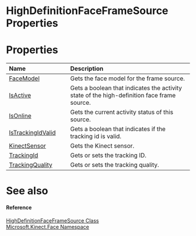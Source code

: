 HighDefinitionFaceFrameSource Properties  
========================================  

<span id="publicpropertiesSection"></span>

Properties  
==========  

<table>
<colgroup>
<col width="30%" />
<col width="60%" />
</colgroup>
<thead>
<tr class="header">
<th align="left">Name</th>
<th align="left">Description</th>
</tr>
</thead>
<tbody>
<tr class="odd">
<td align="left"><a href="Properties/FaceModel_Property.md">FaceModel</a></td>
<td align="left">Gets the face model for the frame source.</td>
</tr>
<tr class="even">
<td align="left"><a href="Properties/IsActive_Property.md">IsActive</a></td>
<td align="left">Gets a boolean that indicates the activity state of the high-definition face frame source.</td>
</tr>
<tr class="odd">
<td align="left"><a href="Properties/IsOnline_Property.md">IsOnline</a></td>
<td align="left">Gets the current activity status of this source.</td>
</tr>
<tr class="even">
<td align="left"><a href="Properties/IsTrackingIdValid_Property.md">IsTrackingIdValid</a></td>
<td align="left">Gets a boolean that indicates if the tracking id is valid.</td>
</tr>
<tr class="odd">
<td align="left"><a href="Properties/KinectSensor_Property.md">KinectSensor</a></td>
<td align="left">Gets the Kinect sensor.</td>
</tr>
<tr class="even">
<td align="left"><a href="Properties/TrackingId_Property.md">TrackingId</a></td>
<td align="left">Gets or sets the tracking ID.</td>
</tr>
<tr class="odd">
<td align="left"><a href="Properties/TrackingQuality_Property.md">TrackingQuality</a></td>
<td align="left">Gets or sets the tracking quality.</td>
</tr>
</tbody>
</table>

<span id="ID4EI"></span>

See also  
========  

<span id="ID4EK"></span>
#### Reference  

[HighDefinitionFaceFrameSource Class](../HighDefinitionFaceFrameS.md)  
 [Microsoft.Kinect.Face Namespace](../../Kinect.Face.md)  



<!--Please do not edit the data in the comment block below.-->
<!--
TOCTitle : HighDefinitionFaceFrameSource Properties
RLTitle : HighDefinitionFaceFrameSource Properties
KeywordK : HighDefinitionFaceFrameSource class, properties
KeywordA : Properties.T:Microsoft.Kinect.Face.HighDefinitionFaceFrameSource
AssetID : Properties.T:Microsoft.Kinect.Face.HighDefinitionFaceFrameSource
Locale : en-us
CommunityContent : 1
TargetOS : Windows
TopicType : kbSyntax
DocSet : K4Wv2
ProjType : K4Wv2Proj
Technology : Kinect for Windows
Product : Kinect for Windows SDK v2
productversion : 20
-->
